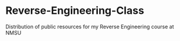 # Reverse-Engineering-Class
Distribution of public resources for my Reverse Engineering course at NMSU
